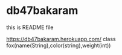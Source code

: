 # db47bakaram

this is README file


https://db47bakaram.herokuapp.com/
class fox(name(String),color(string),weight(int))
